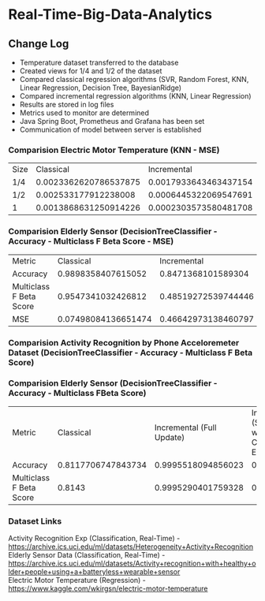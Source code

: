 # Real-Time-Big-Data-Analytics


## Change Log
- Temperature dataset transferred to the database
- Created views for 1/4 and 1/2 of the dataset
- Compared classical regression algorithms (SVR, Random Forest, KNN, Linear Regression, Decision Tree, BayesianRidge) 
- Compared incremental regression algorithms (KNN, Linear Regression)
- Results are stored in log files
- Metrics used to monitor are determined
- Java Spring Boot, Prometheus and Grafana has been set
- Communication of model between server is established

### Comparision Electric Motor Temperature (KNN - MSE)
<table>
  <tr>
    <td>Size</td>
    <td>Classical</td>
    <td>Incremental</td>
  </tr>
  <tr>
    <td>1/4</td>
    <td>0.0023362620786537875</td>
    <td>0.0017933643463437154</td>
  </tr>
  <tr>
    <td>1/2</td>
    <td>0.002533177912238008</td>
    <td>0.0006445322069547691</td>
  </tr>
  <tr>
    <td>1</td>
    <td>0.0013868631250914226</td>
    <td>0.0002303573580481708</td>
  </tr>
</table>

### Comparision Elderly Sensor (DecisionTreeClassifier - Accuracy - Multiclass F Beta Score - MSE)
<table>
  <tr>
    <td>Metric</td>
    <td>Classical</td>
    <td>Incremental</td>
  </tr>
  <tr>
    <td>Accuracy</td>
    <td>0.9898358407615052</td>
    <td>0.8471368101589304</td>
  </tr>
  <tr>
    <td>Multiclass F Beta Score</td>
    <td>0.9547341032426812</td>
    <td>0.48519272539744446</td>
  </tr>
  <tr>
    <td>MSE</td>
    <td>0.07498084136651474</td>
    <td>0.46642973138460797</td>
  </tr>
</table>

### Comparision Activity Recognition by Phone Acceloremeter Dataset (DecisionTreeClassifier - Accuracy - Multiclass F Beta Score)
### Comparision Elderly Sensor (DecisionTreeClassifier - Accuracy - Multiclass FBeta Score)
<table>
  <tr>
    <td>Metric</td>
    <td>Classical</td>
    <td>Incremental (Full Update)</td>
    <td>Incremental (Stop Train when All Class Type is Experienced)</td>
    <td>Incremental (Update Model with Data Rows Catched by System - Randomness)</td>
  </tr>
  <tr>
    <td>Accuracy</td>
    <td>0.8117706747843734</td>
    <td>0.9995518094856023</td>
    <td>0.7003</td>
    <td>0.8912000802729175</td>
  </tr>
  <tr>
    <td>Multiclass F Beta Score</td>
    <td>0.8143</td>
    <td>0.9995290401759328</td>
    <td>0.8219</td>
    <td>0.883180158164952</td>
  </tr>
</table>

### Dataset Links
Activity Recognition Exp (Classification, Real-Time) - https://archive.ics.uci.edu/ml/datasets/Heterogeneity+Activity+Recognition
Elderly Sensor Data (Classification, Real-Time) - https://archive.ics.uci.edu/ml/datasets/Activity+recognition+with+healthy+older+people+using+a+batteryless+wearable+sensor<br>
Electric Motor Temperature (Regression) - https://www.kaggle.com/wkirgsn/electric-motor-temperature
